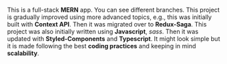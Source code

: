 This is a full-stack **MERN** app. 
You can see different branches. 
This project is gradually improved using more advanced topics, e.g., this was initially built with **Context API**. Then it was migrated over to **Redux-Saga**. This project was also initially written using **Javascript**, *sass*. Then it was updated with **Styled-Components** and **Typescript**. It might look simple but it is made following the best **coding practices** and keeping in mind **scalability**.  
